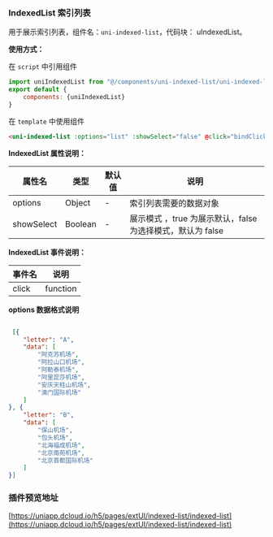 ### IndexedList 索引列表

用于展示索引列表，组件名：``uni-indexed-list``，代码块： uIndexedList。

**使用方式：**

在 ``script`` 中引用组件 

```javascript
import uniIndexedList from "@/components/uni-indexed-list/uni-indexed-list.vue"
export default {
    components: {uniIndexedList}
}
```

在 ``template`` 中使用组件

```html
<uni-indexed-list :options="list" :showSelect="false" @click="bindClick"></uni-indexed-list>
```

**IndexedList 属性说明：**

|属性名		|类型|默认值	|说明|
|---|----|---|---|
|options	|Object	|-|索引列表需要的数据对象|
|showSelect	|Boolean	|-| 展示模式	，true 为展示默认，false 为选择模式，默认为 false|

**IndexedList 事件说明：**

|事件名		|说明									|
|---		|---									|
|click	|function	|点击列表事件 ，返回当前选择项的事件对象|



**options 数据格式说明**

```json

 [{
	"letter": "A",
	"data": [
		"阿克苏机场",
		"阿拉山口机场",
		"阿勒泰机场",
		"阿里昆莎机场",
		"安庆天柱山机场",
		"澳门国际机场"
	]
}, {
	"letter": "B",
	"data": [
		"保山机场",
		"包头机场",
		"北海福成机场",
		"北京南苑机场",
		"北京首都国际机场"
	]
}]
```

### 插件预览地址

[https://uniapp.dcloud.io/h5/pages/extUI/indexed-list/indexed-list](https://uniapp.dcloud.io/h5/pages/extUI/indexed-list/indexed-list)